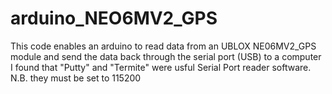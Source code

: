 # arduino_NEO6MV2_GPS
This code enables an arduino to read data from an UBLOX NE06MV2_GPS module and send the data back through the serial port (USB) to a computer
I found that "Putty" and "Termite" were usful Serial Port reader software. 
N.B. they must be set to 115200
